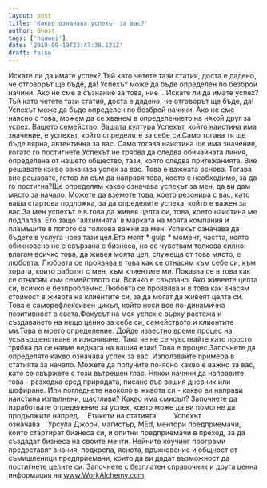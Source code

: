 ```yaml
---
layout: post
title: 'Какво означава успехът за вас?'
author: Ghost
tags: ['huawei']
date: '2019-09-19T23:47:38.121Z'
draft: false
---
```


Искате ли да имате успех? Тъй като четете тази статия, доста е дадено, че отговорът ще бъде, да! Успехът може да бъде определен по безброй начини. Ако не сме в съзнание за това, ние ...Искате ли да имате успех? Тъй като четете тази статия, доста е дадено, че отговорът ще бъде, да!Успехът може да бъде определен по безброй начини. Ако не сме наясно с това, можем да се хванем в определението на някой друг за успех. Вашето семейство. Вашата култура Успехът, който наистина има значение, е успехът, който определяте за себе си.Само тогава тя ще бъде вярна, автентична за вас. Само тогава наистина ще има значение, когато го постигнете.Успехът не трябва да следва обичайната линия, определена от нашето общество, тази, която следва притежанията. Вие решавате какво означава успех за вас. Това е важната основа. Тогава вие решавате, готов ли съм да направя това, което е необходимо, за да го постигна?Ще определям какво означава успехът за мен, да ви дам място за начало. Можете да вземете това, което резонира с вас, като ваша стартова подложка, за да определите успеха, който е важен за вас.За мен успехът е в това да живея целта си, това, което наистина ме подпалва. Ето защо 'алхимията' в марката на моята компания и пламъците в логото са толкова важни за мен. Успехът означава да бъдете в услуга чрез тази цел.Ето моят * gulp * момент, частта, която обикновено не е свързана с бизнеса, но се чувствам толкова силно: влагам всичко това, да живея моята цел, служеща от това място, е любовта. Любовта се проявява в това как се отнасям към себе си, към хората, които работят с мен, към клиентите ми. Показва се в това как се отнасям към семейството си. Всичко е свързано. Ако живеете целта си, всичко е безпроблемно.Любовта се проявява и в това как внасям стойност в живота на клиентите си, за да могат да живеят целта си. Това е саморефлексивен цикъл, който носи все по-динамична позитивност в света.Фокусът на моя успех е върху растежа и създаването на нещо ценно за себе си, семейството и клиентите ми.Това е моето определение. Дойде известно време процес на усъвършенстване и изясняване. Така че не се чувствайте като просто трябва да се навие веднага на вашия език! Това е процес.Започнете да определяте какво означава успех за вас. Използвайте примера в статията за начало. Можете да получите по-ясно какво е важно за вас, като се свържете с този вътрешен глас. Някои начини да направите това - разходка сред природата, писане във вашия дневник или шофиране. Или погледнете наоколо в живота си - какво ви направи наистина изпълнени, щастливи? Какво има смисъл? Започнете да изработвате определение за успех, което може да ви помогне да продължите напред.    Етикети на статията:        Успехът означава    Урсула Джорч, магистър, MEd, ментори предприемачи, които стартират бизнеса си, и опитни предприемачи в преход, за да създадат бизнеса на своите мечти. Нейните коучинг програми предоставят знания, подкрепа, яснота, вдъхновение и общност от съмишленици предприемачи, които да ви дадат възможност да постигнете целите си. Започнете с безплатен справочник и друга ценна информация на www.WorkAlchemy.com
